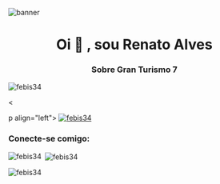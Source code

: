 ![banner](https://image.api.playstation.com/vulcan/ap/rnd/202109/1321/y7iyxoBE8VKotN89QCFhLgLM.png)

<h1 align="center">Oi 👋 , sou Renato Alves</h1>
<h3 align="center">Sobre Gran Turismo 7</h3><p align="left"> <img src="https://komarev.com/ghpvc/?username=febis34&label=Profile%20views&color=0e75b6&style=flat" alt="febis34" /> </p>

<

p align="left"> <a href="https://github.com/ryo-ma/github-profile-trophy"><img src=" https://github-profile-trophy.vercel.app/?username=febis34" alt="febis34" /></a> </p><h3 align="left">Conecte-se comigo:</h3><p align="left"></p><p><img align="left" src="https://github-readme-stats.vercel.app/api/top-langs?username=febis34&show_icons=true&locale=en&layout=compact" alt="febis34" /></p>







<p>&nbsp;<img align="center" src="https://github-readme-stats.vercel.app/api?username=febis34&show_icons=true&locale=en" alt="febis34" /></p><p><img align="center" src="https://github-readme-streak-stats.herokuapp.com/?user=febis34&" alt="febis34" /></p>



